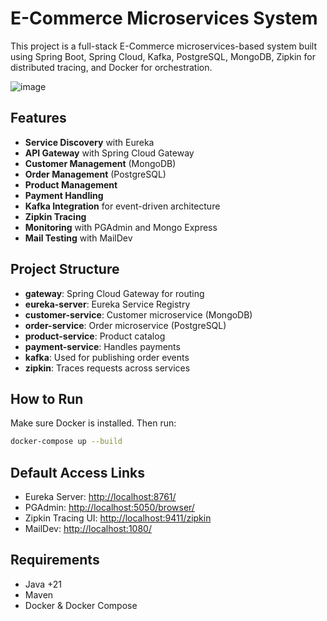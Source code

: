 # E-Commerce Microservices System

This project is a full-stack E-Commerce microservices-based system built using Spring Boot, Spring Cloud, Kafka, PostgreSQL, MongoDB, Zipkin for distributed tracing, and Docker for orchestration.

![image](https://github.com/user-attachments/assets/f7e568a5-c4e5-4ac8-af64-ea77b099f948)


## Features

- **Service Discovery** with Eureka
- **API Gateway** with Spring Cloud Gateway
- **Customer Management** (MongoDB)
- **Order Management** (PostgreSQL)
- **Product Management**
- **Payment Handling**
- **Kafka Integration** for event-driven architecture
- **Zipkin Tracing**
- **Monitoring** with PGAdmin and Mongo Express
- **Mail Testing** with MailDev

## Project Structure

- **gateway**: Spring Cloud Gateway for routing
- **eureka-server**: Eureka Service Registry
- **customer-service**: Customer microservice (MongoDB)
- **order-service**: Order microservice (PostgreSQL)
- **product-service**: Product catalog
- **payment-service**: Handles payments
- **kafka**: Used for publishing order events
- **zipkin**: Traces requests across services

## How to Run

Make sure Docker is installed. Then run:

```bash
docker-compose up --build
```

## Default Access Links

- Eureka Server: [http://localhost:8761/](http://localhost:8761/)
- PGAdmin: [http://localhost:5050/browser/](http://localhost:5050/browser/)
- Zipkin Tracing UI: [http://localhost:9411/zipkin](http://localhost:9411/zipkin)
- MailDev: [http://localhost:1080/](http://localhost:1080/)

## Requirements

- Java +21
- Maven
- Docker & Docker Compose

